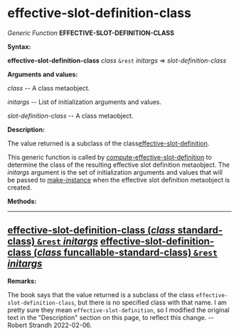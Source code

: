 effective-slot-definition-class
===============================

*Generic Function* **EFFECTIVE-SLOT-DEFINITION-CLASS**

**Syntax:**

**effective-slot-definition-class** *class* `&rest` *initargs* => *slot-definition-class*

**Arguments and values:**

*class* -- A class metaobject.

*initargs* -- List of initialization arguments and values.

*slot-definition-class* -- A class metaobject.

**Description:**

The value returned is a subclass of the class[effective-slot-definition](/docs/meta-object-protocol/class-effective-slot-definition).

This generic function is called by [compute-effective-slot-definition](/docs/meta-object-protocol/compute-effective-slot-definition) to determine the class of the resulting effective slot definition metaobject. The *initargs* argument is the set of initialization arguments and values that will be passed to [make-instance](/docs/meta-object-protocol/make-instance) when the effective slot definition metaobject is created.

**Methods:**

  --------------------------------------------------------------------------------------------------------------------------------------------------------------
  [**effective-slot-definition-class** (*class* standard-class) `&rest` *initargs*](/docs/meta-object-protocol/effective-slot-definition-class-standard-class)
  [**effective-slot-definition-class** (*class* funcallable-standard-class) `&rest` *initargs*](/docs/meta-object-protocol/effective-slot-definition-class-funcallable-standard-class)
  --------------------------------------------------------------------------------------------------------------------------------------------------------------

**Remarks:**

The book says that the value returned is a subclass of the class `effective-slot-definition-class`, but there is no specified class with that name. I am pretty sure they mean `effective-slot-definition`, so I modified the original text in the "Description" section on this page, to reflect this change. -- Robert Strandh 2022-02-06.
